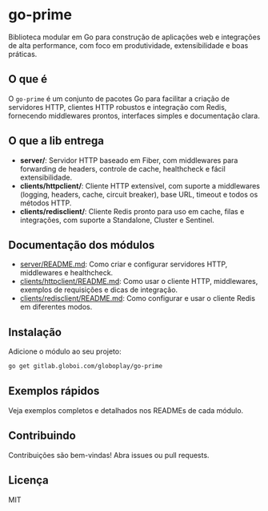 # go-prime

Biblioteca modular em Go para construção de aplicações web e integrações de alta performance, com foco em produtividade, extensibilidade e boas práticas.

## O que é

O `go-prime` é um conjunto de pacotes Go para facilitar a criação de servidores HTTP, clientes HTTP robustos e integração com Redis, fornecendo middlewares prontos, interfaces simples e documentação clara.

## O que a lib entrega

- **server/**: Servidor HTTP baseado em Fiber, com middlewares para forwarding de headers, controle de cache, healthcheck e fácil extensibilidade.
- **clients/httpclient/**: Cliente HTTP extensível, com suporte a middlewares (logging, headers, cache, circuit breaker), base URL, timeout e todos os métodos HTTP.
- **clients/redisclient/**: Cliente Redis pronto para uso em cache, filas e integrações, com suporte a Standalone, Cluster e Sentinel.

## Documentação dos módulos

- [server/README.md](server/README.md): Como criar e configurar servidores HTTP, middlewares e healthcheck.
- [clients/httpclient/README.md](clients/httpclient/README.md): Como usar o cliente HTTP, middlewares, exemplos de requisições e dicas de integração.
- [clients/redisclient/README.md](clients/redisclient/README.md): Como configurar e usar o cliente Redis em diferentes modos.

## Instalação

Adicione o módulo ao seu projeto:

```bash
go get gitlab.globoi.com/globoplay/go-prime
```

## Exemplos rápidos

Veja exemplos completos e detalhados nos READMEs de cada módulo.

## Contribuindo

Contribuições são bem-vindas! Abra issues ou pull requests.

## Licença

MIT
